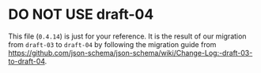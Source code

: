 # DO NOT USE draft-04
This file (`0.4.14`) is just for your reference. It is the result of our migration from `draft-03` to `draft-04` 
by following the migration guide from https://github.com/json-schema/json-schema/wiki/Change-Log:-draft-03-to-draft-04.